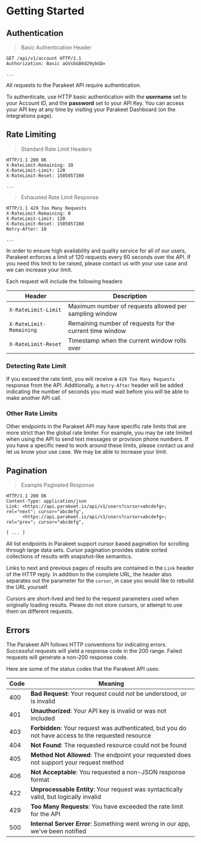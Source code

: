 # Getting Started

## Authentication

> Basic Authentication Header

```http
GET /api/v1/account HTTP/1.1
Authorization: Basic aGVsbG86d29ybGQ=

...
```

All requests to the Parakeet API require authentication.

To authenticate, use HTTP basic authentication with the **username** set to your Account ID, and the **password** set to your API Key. You can access your API key at any time by visiting your Parakeet Dashboard (on the Integrations page).

## Rate Limiting

> Standard Rate Limit Headers

```http
HTTP/1.1 200 OK
X-RateLimit-Remaining: 10
X-RateLimit-Limit: 120
X-RateLimit-Reset: 1505057280

...
```

> Exhausted Rate Limit Response

```http
HTTP/1.1 429 Too Many Requests
X-RateLimit-Remaining: 0
X-RateLimit-Limit: 120
X-RateLimit-Reset: 1505057280
Retry-After: 10

...
```

In order to ensure high availability and quality service for all of our users, Parakeet enforces a limit of 120 requests every 60 seconds over the API. If you need this limit to be raised, please contact us with your use case and we can increase your limit.

Each request will include the following headers

Header | Description
-------|--------
`X-RateLimit-Limit` | Maximum number of requests allowed per sampling window
`X-RateLimit-Remaining` | Remaining number of requests for the current time window
`X-RateLimit-Reset` | Timestamp when the current window rolls over 

### Detecting Rate Limit

If you exceed the rate limit, you will receive a `429 Too Many Requests` response from the API. Additionally, a `Retry-After` header will be added indicating the number of seconds you must wait before you will be able to make another API call.

### Other Rate Limits

Other endpoints in the Parakeet API may have specific rate limits that are more strict than the global rate limiter. For example, you may be rate limited when using the API to send text messages or provision phone numbers. If you have a specific need to work around these limits, please contact us and let us know your use case. We may be able to increase your limit.

## Pagination

> Example Paginated Response

```http
HTTP/1.1 200 OK
Content-Type: application/json
Link: <https://api.parakeet.is/api/v1/users?cursor=abcdefg>; rel="next"; cursor="abcdefg",
      <https://api.parakeet.is/api/v1/users?cursor=abcdefg>; rel="prev"; cursor="abcdefg",

[ ... ]
```

All list endpoints in Parakeet support cursor based pagination for scrolling through large data sets. Cursor pagination provides stable sorted collections of results with snapshot-like semantics.

Links to next and previous pages of results are contained in the `Link` header of the HTTP reply. In addition to the complete URL, the header also separates out the parameter for the `cursor`, in case you would like to rebuild the URL yourself.

<aside class="notice">
Cursors are short-lived and tied to the request parameters used when originally loading results. Please do not store cursors, or attempt to use them on different requests.
</aside>

## Errors

The Parakeet API follows HTTP conventions for indicating errors. Successful requests will yield a response code in the 200 range. Failed requests will generate a non-200 response code.

Here are some of the status codes that the Parakeet API uses:

Code | Meaning
---------- | -------
400 | **Bad Request**: Your request could not be understood, or is invalid
401 | **Unauthorized**: Your API key is invalid or was not included
403 | **Forbidden**: Your request was authenticated, but you do not have access to the requested resource
404 | **Not Found**: The requested resource could not be found
405 | **Method Not Allowed**: The endpoint your requested does not support your request method
406 | **Not Acceptable**: You requested a non-JSON response format
422 | **Unprocessable Entity**: Your request was syntactically valid, but logically invalid
429 | **Too Many Requests**: You have exceeded the rate limit for the API
500 | **Internal Server Error**: Something went wrong in our app, we've been notified
